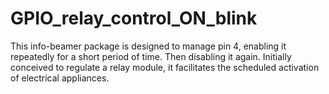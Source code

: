 # GPIO_relay_control_ON_blink
This info-beamer package is designed to manage pin 4, enabling it repeatedly for a short period of time. Then disabling it again. Initially conceived to regulate a relay module, it facilitates the scheduled activation of electrical appliances.
